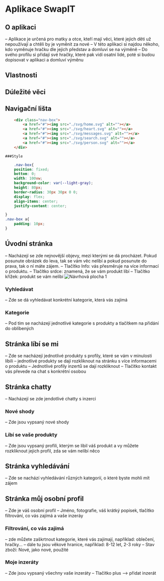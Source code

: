 # Aplikace SwapIT
## O aplikaci
– Aplikace je určená pro matky a otce, kteří mají věci, které jejich děti už nepoužívají a chtěli by je vyměnit za nové
– V této aplikaci si najdou někoho, kdo vyměnuje hračku dle jejich představ a domluví se na výměně
– Do svého profilu si přidají své hračky, které pak vidí osatní lidé, poté si budou dopisovat v aplikaci a domluví výměnu 
## Vlastnosti

## Dúležité věci

## Navigační lišta
```html
    <div class="nav-box">
        <a href="#"><img src="./svg/home.svg" alt=""></a>
        <a href="#"><img src="./svg/heart.svg" alt=""></a>
        <a href="#"><img src="./svg/messages.svg" alt=""></a>
        <a href="#"><img src="./svg/search.svg" alt=""></a>
        <a href="#"><img src="./svg/person.svg" alt=""></a>
    </div>
```
    ###Style
```css
    .nav-box{
    position: fixed;
    bottom: 0;
    width: 100vw;
    background-color: var(--light-gray);
    height: 80px;
    border-radius: 30px 30px 0 0;
    display: flex;
    align-items: center;
    justify-content: center;

}
.nav-box a{
    padding: 10px;
}
```
## Úvodní stránka
– Nacházejí se zde nejnovější objevy, mezi kterými se dá procházet. Pokud posunute obrázek do leva, tak se vám věc nelíbí a pokud posunute do prava, tak o ní máte zájem. 
– Tlačítko Info: vás přesměruje na více informací o produktu. 
– Tlačítko srdce: znamená, že se vám produkt líbí
– Tlačítko křížek: produkt se vám nelíbí
![Návrhová plocha 1](https://user-images.githubusercontent.com/79641987/162609725-4e1ebdae-69d5-4007-9a9e-31c17e75ad25.jpg)

### Vyhledávat
– Zde se dá vyhledávat konkrétní kategorie, která vás zajímá
### Kategorie
– Pod tím se nacházejí jednotlivé kategorie s produkty a tlačítkem na přidání do oblíbených 
## Stránka líbí se mi
– Zde se nacházejí jednotlivé produkty s profily, které se vám v minulosti líbili
– jednotlivé produkty se dají rozkliknout na stránku s více informacemi o produktu
– Jednotlivé profily inzertů se dají rozkliknout
– Tlačítko kontakt vás převede na chat s konkrétní osobou
## Stránka chatty
– Nacházejí se zde jendotlivé chatty s inzerci
### Nové shody
– Zde jsou vypsaný nové shody
### Líbí se vaše produkty
– Zde jsou vypsaný profili, kterým se líbil váš produkt a vy můžete rozkliknout jejich profil, zda se vám nelíbí něco 
## Stránka vyhledávání
– Zde se nachází vyhledávání různých kategorií, o které byste mohli mít zájem
## Stránka můj osobní profil 
– Zde je váš osobní profil
– Jméno, fotografie, váš krátký popisek, tlačítko filtrování, co vás zajímá a vaše inzeráy
### Filtrování, co vás zajímá
– zde můžete zaškrtnout kategorie, které vás zajímají, například: oblečení, hračky...
– dále tu jsou věkové hranice, například: 8-12 let, 2-3 roky
– Stav zboží: Nové, jako nové, použité
### Moje inzeráty
– Zde jsou vypsaný všechny vaše inzeráty
– Tlačítko plus –> přidat inzerát
